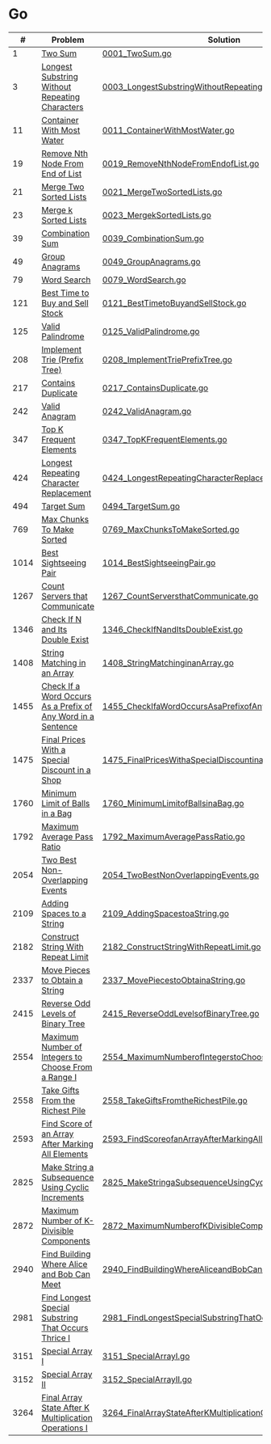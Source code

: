 # Go

| #    | Problem                                                                                                                                                                 | Solution                                                                                                                                                                          | Difficulty |
| ---- | ----------------------------------------------------------------------------------------------------------------------------------------------------------------------- | --------------------------------------------------------------------------------------------------------------------------------------------------------------------------------- | ---------- |
| 1    | [Two Sum](https://leetcode.com/problems/two-sum/description/)                                                                                                           | [0001_TwoSum.go](https://github.com/jinxuan-owyong/leetcode/blob/master/go/0001/0001_TwoSum.go)                                                                                   | Easy       |
| 3    | [Longest Substring Without Repeating Characters](https://leetcode.com/problems/longest-substring-without-repeating-characters/description/)                             | [0003_LongestSubstringWithoutRepeatingCharacters.go](https://github.com/jinxuan-owyong/leetcode/blob/master/go/0003/0003_LongestSubstringWithoutRepeatingCharacters.go)           | Medium     |
| 11   | [Container With Most Water](https://leetcode.com/problems/container-with-most-water/description/)                                                                       | [0011_ContainerWithMostWater.go](https://github.com/jinxuan-owyong/leetcode/blob/master/go/0011/0011_ContainerWithMostWater.go)                                                   | Medium     |
| 19   | [Remove Nth Node From End of List](https://leetcode.com/problems/remove-nth-node-from-end-of-list/description/)                                                         | [0019_RemoveNthNodeFromEndofList.go](https://github.com/jinxuan-owyong/leetcode/blob/master/go/0019/0019_RemoveNthNodeFromEndofList.go)                                           | Medium     |
| 21   | [Merge Two Sorted Lists](https://leetcode.com/problems/merge-two-sorted-lists/description/)                                                                             | [0021_MergeTwoSortedLists.go](https://github.com/jinxuan-owyong/leetcode/blob/master/go/0021/0021_MergeTwoSortedLists.go)                                                         | Easy       |
| 23   | [Merge k Sorted Lists](https://leetcode.com/problems/merge-k-sorted-lists/description/)                                                                                 | [0023_MergekSortedLists.go](https://github.com/jinxuan-owyong/leetcode/blob/master/go/0023/0023_MergekSortedLists.go)                                                             | Hard       |
| 39   | [Combination Sum](https://leetcode.com/problems/combination-sum/description/)                                                                                           | [0039_CombinationSum.go](https://github.com/jinxuan-owyong/leetcode/blob/master/go/0039/0039_CombinationSum.go)                                                                   | Medium     |
| 49   | [Group Anagrams](https://leetcode.com/problems/group-anagrams/description/)                                                                                             | [0049_GroupAnagrams.go](https://github.com/jinxuan-owyong/leetcode/blob/master/go/0049/0049_GroupAnagrams.go)                                                                     | Medium     |
| 79   | [Word Search](https://leetcode.com/problems/word-search/description/)                                                                                                   | [0079_WordSearch.go](https://github.com/jinxuan-owyong/leetcode/blob/master/go/0079/0079_WordSearch.go)                                                                           | Medium     |
| 121  | [Best Time to Buy and Sell Stock](https://leetcode.com/problems/best-time-to-buy-and-sell-stock/description/)                                                           | [0121_BestTimetoBuyandSellStock.go](https://github.com/jinxuan-owyong/leetcode/blob/master/go/0121/0121_BestTimetoBuyandSellStock.go)                                             | Easy       |
| 125  | [Valid Palindrome](https://leetcode.com/problems/valid-palindrome/description/)                                                                                         | [0125_ValidPalindrome.go](https://github.com/jinxuan-owyong/leetcode/blob/master/go/0125/0125_ValidPalindrome.go)                                                                 | Easy       |
| 208  | [Implement Trie (Prefix Tree)](https://leetcode.com/problems/implement-trie-prefix-tree/description/)                                                                   | [0208_ImplementTriePrefixTree.go](https://github.com/jinxuan-owyong/leetcode/blob/master/go/0208/0208_ImplementTriePrefixTree.go)                                                 | Medium     |
| 217  | [Contains Duplicate](https://leetcode.com/problems/contains-duplicate/description/)                                                                                     | [0217_ContainsDuplicate.go](https://github.com/jinxuan-owyong/leetcode/blob/master/go/0217/0217_ContainsDuplicate.go)                                                             | Easy       |
| 242  | [Valid Anagram](https://leetcode.com/problems/valid-anagram/description/)                                                                                               | [0242_ValidAnagram.go](https://github.com/jinxuan-owyong/leetcode/blob/master/go/0242/0242_ValidAnagram.go)                                                                       | Easy       |
| 347  | [Top K Frequent Elements](https://leetcode.com/problems/top-k-frequent-elements/description/)                                                                           | [0347_TopKFrequentElements.go](https://github.com/jinxuan-owyong/leetcode/blob/master/go/0347/0347_TopKFrequentElements.go)                                                       | Medium     |
| 424  | [Longest Repeating Character Replacement](https://leetcode.com/problems/longest-repeating-character-replacement/description/)                                           | [0424_LongestRepeatingCharacterReplacement.go](https://github.com/jinxuan-owyong/leetcode/blob/master/go/0424/0424_LongestRepeatingCharacterReplacement.go)                       | Medium     |
| 494  | [Target Sum](https://leetcode.com/problems/target-sum/description/)                                                                                                     | [0494_TargetSum.go](https://github.com/jinxuan-owyong/leetcode/blob/master/go/0494/0494_TargetSum.go)                                                                             | Medium     |
| 769  | [Max Chunks To Make Sorted](https://leetcode.com/problems/max-chunks-to-make-sorted/description/)                                                                       | [0769_MaxChunksToMakeSorted.go](https://github.com/jinxuan-owyong/leetcode/blob/master/go/0769/0769_MaxChunksToMakeSorted.go)                                                     | Medium     |
| 1014 | [Best Sightseeing Pair](https://leetcode.com/problems/best-sightseeing-pair/description/)                                                                               | [1014_BestSightseeingPair.go](https://github.com/jinxuan-owyong/leetcode/blob/master/go/1014/1014_BestSightseeingPair.go)                                                         | Medium     |
| 1267 | [Count Servers that Communicate](https://leetcode.com/problems/count-servers-that-communicate/description/)                                                             | [1267_CountServersthatCommunicate.go](https://github.com/jinxuan-owyong/leetcode/blob/master/go/1267/1267_CountServersthatCommunicate.go)                                         | Medium     |
| 1346 | [Check If N and Its Double Exist](https://leetcode.com/problems/check-if-n-and-its-double-exist/description/)                                                           | [1346_CheckIfNandItsDoubleExist.go](https://github.com/jinxuan-owyong/leetcode/blob/master/go/1346/1346_CheckIfNandItsDoubleExist.go)                                             | Easy       |
| 1408 | [String Matching in an Array](https://leetcode.com/problems/string-matching-in-an-array/description/)                                                                   | [1408_StringMatchinginanArray.go](https://github.com/jinxuan-owyong/leetcode/blob/master/go/1408/1408_StringMatchinginanArray.go)                                                 | Easy       |
| 1455 | [Check If a Word Occurs As a Prefix of Any Word in a Sentence](https://leetcode.com/problems/check-if-a-word-occurs-as-a-prefix-of-any-word-in-a-sentence/description/) | [1455_CheckIfaWordOccursAsaPrefixofAnyWordinaSentence.go](https://github.com/jinxuan-owyong/leetcode/blob/master/go/1455/1455_CheckIfaWordOccursAsaPrefixofAnyWordinaSentence.go) | Easy       |
| 1475 | [Final Prices With a Special Discount in a Shop](https://leetcode.com/problems/final-prices-with-a-special-discount-in-a-shop/description/)                             | [1475_FinalPricesWithaSpecialDiscountinaShop.go](https://github.com/jinxuan-owyong/leetcode/blob/master/go/1475/1475_FinalPricesWithaSpecialDiscountinaShop.go)                   | Easy       |
| 1760 | [Minimum Limit of Balls in a Bag](https://leetcode.com/problems/minimum-limit-of-balls-in-a-bag/description/)                                                           | [1760_MinimumLimitofBallsinaBag.go](https://github.com/jinxuan-owyong/leetcode/blob/master/go/1760/1760_MinimumLimitofBallsinaBag.go)                                             | Medium     |
| 1792 | [Maximum Average Pass Ratio](https://leetcode.com/problems/maximum-average-pass-ratio/description/)                                                                     | [1792_MaximumAveragePassRatio.go](https://github.com/jinxuan-owyong/leetcode/blob/master/go/1792/1792_MaximumAveragePassRatio.go)                                                 | Medium     |
| 2054 | [Two Best Non-Overlapping Events](https://leetcode.com/problems/two-best-non-overlapping-events/description/)                                                           | [2054_TwoBestNonOverlappingEvents.go](https://github.com/jinxuan-owyong/leetcode/blob/master/go/2054/2054_TwoBestNonOverlappingEvents.go)                                         | Medium     |
| 2109 | [Adding Spaces to a String](https://leetcode.com/problems/adding-spaces-to-a-string/description/)                                                                       | [2109_AddingSpacestoaString.go](https://github.com/jinxuan-owyong/leetcode/blob/master/go/2109/2109_AddingSpacestoaString.go)                                                     | Medium     |
| 2182 | [Construct String With Repeat Limit](https://leetcode.com/problems/construct-string-with-repeat-limit/description/)                                                     | [2182_ConstructStringWithRepeatLimit.go](https://github.com/jinxuan-owyong/leetcode/blob/master/go/2182/2182_ConstructStringWithRepeatLimit.go)                                   | Medium     |
| 2337 | [Move Pieces to Obtain a String](https://leetcode.com/problems/move-pieces-to-obtain-a-string/description/)                                                             | [2337_MovePiecestoObtainaString.go](https://github.com/jinxuan-owyong/leetcode/blob/master/go/2337/2337_MovePiecestoObtainaString.go)                                             | Medium     |
| 2415 | [Reverse Odd Levels of Binary Tree](https://leetcode.com/problems/reverse-odd-levels-of-binary-tree/description/)                                                       | [2415_ReverseOddLevelsofBinaryTree.go](https://github.com/jinxuan-owyong/leetcode/blob/master/go/2415/2415_ReverseOddLevelsofBinaryTree.go)                                       | Medium     |
| 2554 | [Maximum Number of Integers to Choose From a Range I](https://leetcode.com/problems/maximum-number-of-integers-to-choose-from-a-range-i/description/)                   | [2554_MaximumNumberofIntegerstoChooseFromaRangeI.go](https://github.com/jinxuan-owyong/leetcode/blob/master/go/2554/2554_MaximumNumberofIntegerstoChooseFromaRangeI.go)           | Medium     |
| 2558 | [Take Gifts From the Richest Pile](https://leetcode.com/problems/take-gifts-from-the-richest-pile/description/)                                                         | [2558_TakeGiftsFromtheRichestPile.go](https://github.com/jinxuan-owyong/leetcode/blob/master/go/2558/2558_TakeGiftsFromtheRichestPile.go)                                         | Easy       |
| 2593 | [Find Score of an Array After Marking All Elements](https://leetcode.com/problems/find-score-of-an-array-after-marking-all-elements/description/)                       | [2593_FindScoreofanArrayAfterMarkingAllElements.go](https://github.com/jinxuan-owyong/leetcode/blob/master/go/2593/2593_FindScoreofanArrayAfterMarkingAllElements.go)             | Medium     |
| 2825 | [Make String a Subsequence Using Cyclic Increments](https://leetcode.com/problems/make-string-a-subsequence-using-cyclic-increments/description/)                       | [2825_MakeStringaSubsequenceUsingCyclicIncrements.go](https://github.com/jinxuan-owyong/leetcode/blob/master/go/2825/2825_MakeStringaSubsequenceUsingCyclicIncrements.go)         | Medium     |
| 2872 | [Maximum Number of K-Divisible Components](https://leetcode.com/problems/maximum-number-of-k-divisible-components/description/)                                         | [2872_MaximumNumberofKDivisibleComponents.go](https://github.com/jinxuan-owyong/leetcode/blob/master/go/2872/2872_MaximumNumberofKDivisibleComponents.go)                         | Hard       |
| 2940 | [Find Building Where Alice and Bob Can Meet](https://leetcode.com/problems/find-building-where-alice-and-bob-can-meet/description/)                                     | [2940_FindBuildingWhereAliceandBobCanMeet.go](https://github.com/jinxuan-owyong/leetcode/blob/master/go/2940/2940_FindBuildingWhereAliceandBobCanMeet.go)                         | Hard       |
| 2981 | [Find Longest Special Substring That Occurs Thrice I](https://leetcode.com/problems/find-longest-special-substring-that-occurs-thrice-i/description/)                   | [2981_FindLongestSpecialSubstringThatOccursThriceI.go](https://github.com/jinxuan-owyong/leetcode/blob/master/go/2981/2981_FindLongestSpecialSubstringThatOccursThriceI.go)       | Medium     |
| 3151 | [Special Array I](https://leetcode.com/problems/special-array-i/description/)                                                                                           | [3151_SpecialArrayI.go](https://github.com/jinxuan-owyong/leetcode/blob/master/go/3151/3151_SpecialArrayI.go)                                                                     | Easy       |
| 3152 | [Special Array II](https://leetcode.com/problems/special-array-ii/description/)                                                                                         | [3152_SpecialArrayII.go](https://github.com/jinxuan-owyong/leetcode/blob/master/go/3152/3152_SpecialArrayII.go)                                                                   | Medium     |
| 3264 | [Final Array State After K Multiplication Operations I](https://leetcode.com/problems/final-array-state-after-k-multiplication-operations-i/description/)               | [3264_FinalArrayStateAfterKMultiplicationOperationsI.go](https://github.com/jinxuan-owyong/leetcode/blob/master/go/3264/3264_FinalArrayStateAfterKMultiplicationOperationsI.go)   | Easy       |
